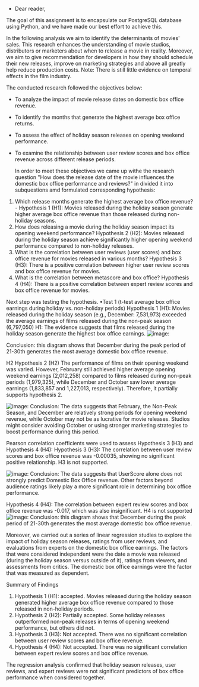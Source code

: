 
-  Dear reader,

The goal of this assignment is to encapsulate our PostgreSQL database using Python, and we have made our best effort to achieve this. 

In the following analysis we aim to identify the determinants of movies' sales.
This research enhances the understanding of movie studios, distributors or marketers about when to release a movie in reality. Moreover, we aim to give  recommendation for developers in how they should schedule their new releases, improve on marketing strategies and above all greatly help reduce production costs.
Note: There is still little evidence on temporal effects in the film industry. 

The conducted research followed the objectives below:

- To analyze the impact of movie release dates on domestic box office revenue. 

- To identify the months that generate the highest average box office returns. 

- To assess the effect of holiday season releases on opening weekend performance. 

- To examine the relationship between user review scores and box office revenue across different release periods.

  In order to meet these objectives we came up withe the research question "How does the release date of the movie influences the domestic box office performance and reviews?" in divided it into subquestions amd formulated corresponding hypothesis:
1. Which release months generate the highest average box office revenue? - Hypothesis 1 (H1): Movies released during the holiday season generate higher average box office revenue than those released during non-holiday seasons.
2. How does releasing a movie during the holiday season impact its opening weekend performance? Hypothesis 2 (H2): Movies released during the holiday season achieve significantly higher opening weekend performance compared to non-holiday releases.
3. What is the correlation between user reviews (user scores) and box office revenue for movies released in various months?	Hypothesis 3 (H3): There is a positive correlation between higher user review scores and box office revenue for movies.
4. What is the correlation between metascore and box office?	Hypothesis 4 (H4): There is a positive correlation between expert review scores and box office revenue for movies.

Next step was testing the hypothesis.
•Test 1 (t-test average box office earnings during holiday vs. non-holiday periods) 
Hypothesis 1 (H1): Movies released during the holiday season (e.g., December: 7,531,973) exceeded the average earnings of films released during the non-peak season (6,797,050) H1: The evidence suggests that films released during the holiday season generate the highest box office earnings.
![image](https://github.com/user-attachments/assets/aacf68ee-3758-4715-ad2c-94392677ed5a):

Conclusion: this diagram shows that December during the peak period of 21-30th generates the most average domestic box office revenue.

H2 Hypothesis 2 (H2) The performance of films on their opening weekend was varied. However, February still achieved higher average opening weekend earnings (2,012,258) compared to films released during non-peak periods (1,979,325), while December and October saw lower average earnings (1,833,857 and 1,227,013, respectively). Therefore, it partially supports hypothesis 2.

![image](https://github.com/user-attachments/assets/388a2a5f-ea8d-4246-ab66-c1a202772999): 
Conclusion: The data suggests that February, the Non-Peak Season, and December are relatively strong periods for opening weekend revenue, while October may not be as lucrative for movie releases. Studios might consider avoiding October or using stronger marketing strategies to boost performance during this period.

Pearson correlation coefficients were used to assess Hypothesis 3 (H3) and Hypothesis 4 (H4):
Hypothesis 3 (H3): The correlation between user review scores and box office revenue was -0.00035, showing no significant positive relationship. H3 is not supported.

![image](https://github.com/user-attachments/assets/939fb9ae-69df-409b-9816-0c748e0edeb0): 
Conclusion: The data suggests that UserScore alone does not strongly predict Domestic Box Office revenue. Other factors beyond audience ratings likely play a more significant role in determining box office performance.

Hypothesis 4 (H4): The correlation between expert review scores and box office revenue was -0.017, which was also insignificant. H4 is not supported
![image](https://github.com/user-attachments/assets/3b9150c9-0670-48dc-b07f-c5ff77aca152): 
Conclusion: this diagram shows that December during the peak period of 21-30th generates the most average domestic box office revenue.

Moreover, we carried out a series of linear regression studies to explore the impact of holiday season releases, ratings from user reviews, and evaluations from experts on the domestic box office earnings. The factors that were considered independent were the date a movie was released (during the holiday season versus outside of it), ratings from viewers, and assessments from critics. The domestic box office earnings were the factor that was measured as dependent.

 Summary of Findings
1.	Hypothesis 1 (H1): accepted. Movies released during the holiday season generated higher average box office revenue compared to those released in non-holiday periods.
2.	Hypothesis 2 (H2): Partially accepted. Some holiday releases outperformed non-peak releases in terms of opening weekend performance, but others did not.
3.	Hypothesis 3 (H3): Not accepted. There was no significant correlation between user review scores and box office revenue.
4.	Hypothesis 4 (H4): Not accepted. There was no significant correlation between expert review scores and box office revenue.

The regression analysis confirmed that holiday season releases, user reviews, and expert reviews were not significant predictors of box office performance when considered together.



